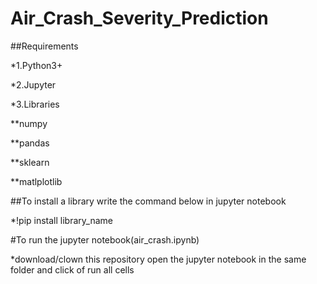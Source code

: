 # Air_Crash_Severity_Prediction
##Requirements

*1.Python3+

*2.Jupyter 

*3.Libraries

**numpy

**pandas

**sklearn

**matlplotlib

##To install a library write the command below in jupyter notebook
  
  
  *!pip install library_name
  
  
#To run the jupyter notebook(air_crash.ipynb)
  
  
 *download/clown this repository 
  open the jupyter notebook in the same folder and click of run all cells
  
